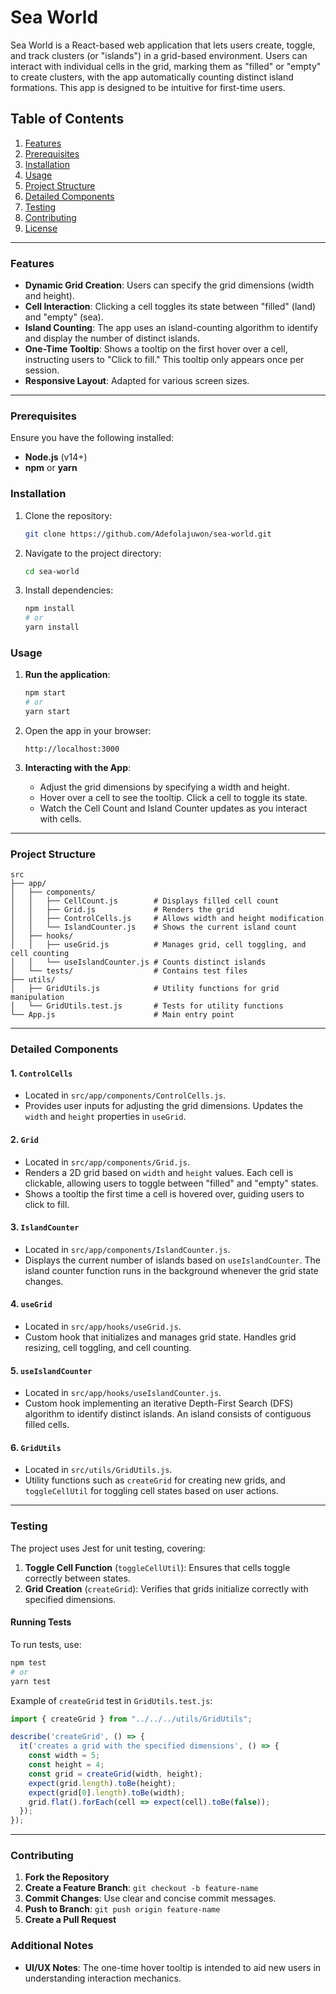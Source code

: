 # Sea World

Sea World is a React-based web application that lets users create, toggle, and track clusters (or "islands") in a grid-based environment. Users can interact with individual cells in the grid, marking them as "filled" or "empty" to create clusters, with the app automatically counting distinct island formations. This app is designed to be intuitive for first-time users.

## Table of Contents
1. [Features](#features)
2. [Prerequisites](#prerequisites)
3. [Installation](#installation)
4. [Usage](#usage)
5. [Project Structure](#project-structure)
6. [Detailed Components](#detailed-components)
7. [Testing](#testing)
8. [Contributing](#contributing)
9. [License](#license)

---

### Features

- **Dynamic Grid Creation**: Users can specify the grid dimensions (width and height).
- **Cell Interaction**: Clicking a cell toggles its state between "filled" (land) and "empty" (sea).
- **Island Counting**: The app uses an island-counting algorithm to identify and display the number of distinct islands.
- **One-Time Tooltip**: Shows a tooltip on the first hover over a cell, instructing users to "Click to fill." This tooltip only appears once per session.
- **Responsive Layout**: Adapted for various screen sizes.

---

### Prerequisites

Ensure you have the following installed:
- **Node.js** (v14+)
- **npm** or **yarn**

### Installation

1. Clone the repository:
   ```bash
   git clone https://github.com/Adefolajuwon/sea-world.git
   ```
2. Navigate to the project directory:
   ```bash
   cd sea-world
   ```
3. Install dependencies:
   ```bash
   npm install
   # or
   yarn install
   ```

### Usage

1. **Run the application**:
   ```bash
   npm start
   # or
   yarn start
   ```
2. Open the app in your browser:
   ```
   http://localhost:3000
   ```

3. **Interacting with the App**:
   - Adjust the grid dimensions by specifying a width and height.
   - Hover over a cell to see the tooltip. Click a cell to toggle its state.
   - Watch the Cell Count and Island Counter updates as you interact with cells.

---

### Project Structure

```
src
├── app/
│   ├── components/
│   │   ├── CellCount.js        # Displays filled cell count
│   │   ├── Grid.js             # Renders the grid
│   │   ├── ControlCells.js     # Allows width and height modification
│   │   └── IslandCounter.js    # Shows the current island count
│   ├── hooks/
│   │   ├── useGrid.js          # Manages grid, cell toggling, and cell counting
│   │   └── useIslandCounter.js # Counts distinct islands
│   └── tests/                  # Contains test files
├── utils/
│   ├── GridUtils.js            # Utility functions for grid manipulation
│   └── GridUtils.test.js       # Tests for utility functions
└── App.js                      # Main entry point
```

---

### Detailed Components

#### 1. `ControlCells`
- Located in `src/app/components/ControlCells.js`.
- Provides user inputs for adjusting the grid dimensions. Updates the `width` and `height` properties in `useGrid`.

#### 2. `Grid`
- Located in `src/app/components/Grid.js`.
- Renders a 2D grid based on `width` and `height` values. Each cell is clickable, allowing users to toggle between "filled" and "empty" states.
- Shows a tooltip the first time a cell is hovered over, guiding users to click to fill.

#### 3. `IslandCounter`
- Located in `src/app/components/IslandCounter.js`.
- Displays the current number of islands based on `useIslandCounter`. The island counter function runs in the background whenever the grid state changes.

#### 4. `useGrid`
- Located in `src/app/hooks/useGrid.js`.
- Custom hook that initializes and manages grid state. Handles grid resizing, cell toggling, and cell counting.

#### 5. `useIslandCounter`
- Located in `src/app/hooks/useIslandCounter.js`.
- Custom hook implementing an iterative Depth-First Search (DFS) algorithm to identify distinct islands. An island consists of contiguous filled cells.

#### 6. `GridUtils`
- Located in `src/utils/GridUtils.js`.
- Utility functions such as `createGrid` for creating new grids, and `toggleCellUtil` for toggling cell states based on user actions.

---

### Testing

The project uses Jest for unit testing, covering:
1. **Toggle Cell Function** (`toggleCellUtil`): Ensures that cells toggle correctly between states.
2. **Grid Creation** (`createGrid`): Verifies that grids initialize correctly with specified dimensions.

#### Running Tests
To run tests, use:
```bash
npm test
# or
yarn test
```

Example of `createGrid` test in `GridUtils.test.js`:
```javascript
import { createGrid } from "../../../utils/GridUtils";

describe('createGrid', () => {
  it('creates a grid with the specified dimensions', () => {
    const width = 5;
    const height = 4;
    const grid = createGrid(width, height);
    expect(grid.length).toBe(height);
    expect(grid[0].length).toBe(width);
    grid.flat().forEach(cell => expect(cell).toBe(false));
  });
});
```

---

### Contributing

1. **Fork the Repository**
2. **Create a Feature Branch**: `git checkout -b feature-name`
3. **Commit Changes**: Use clear and concise commit messages.
4. **Push to Branch**: `git push origin feature-name`
5. **Create a Pull Request**

### Additional Notes

- **UI/UX Notes**: The one-time hover tooltip is intended to aid new users in understanding interaction mechanics.
